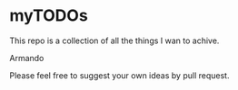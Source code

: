 # myTODOs

This repo is a collection of all the things I wan to achive.

Armando

Please feel free to suggest your own ideas by pull request.

